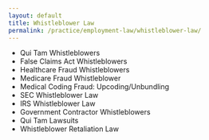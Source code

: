 ```yaml
---
layout: default
title: Whistleblower Law
permalink: /practice/employment-law/whistleblower-law/
---
```


* Qui Tam Whistleblowers
* False Claims Act Whistleblowers
* Healthcare Fraud Whistleblowers
* Medicare Fraud Whistleblower
* Medical Coding Fraud: Upcoding/Unbundling
* SEC Whistleblower Law
* IRS Whistleblower Law
* Government Contractor Whistleblowers
* Qui Tam Lawsuits
* Whistleblower Retaliation Law